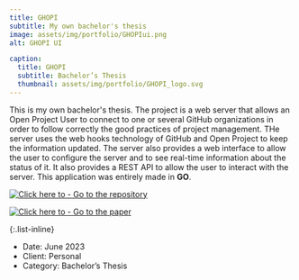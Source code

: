 ```yaml
---
title: GHOPI
subtitle: My own bachelor's thesis
image: assets/img/portfolio/GHOPIui.png
alt: GHOPI UI

caption:
  title: GHOPI
  subtitle: Bachelor’s Thesis
  thumbnail: assets/img/portfolio/GHOPI_logo.svg
---
```

This is my own bachelor's thesis. The project is a web server that allows an Open Project User to connect to one or several GitHub organizations in order to follow correctly the good practices of project management. THe server uses the web hooks technology of GitHub and Open Project to keep the information updated. The server also provides a web interface to allow the user to configure the server and to see real-time information about the status of it. It also provides a REST API to allow the user to interact with the server. This application was entirely made in **GO**.

[![Click here to - Go to the repository](https://img.shields.io/static/v1?label=Click+here+to&message=Go+to+the+repository&color=2ea44f&style=for-the-badge&logo=GitHub)](https://github.com/JCruiz15/GHOPI)

[![Click here to - Go to the paper](https://img.shields.io/static/v1?label=Click+here+to&message=Go+to+the+paper&color=54bfff&style=for-the-badge)](https://riuma.uma.es/xmlui/bitstream/handle/10630/27599/Ruiz%20Ruiz%20Juan%20Carlos%20Memoria.pdf?sequence=1&isAllowed=y)

{:.list-inline}
- Date: June 2023
- Client: Personal
- Category: Bachelor’s Thesis

